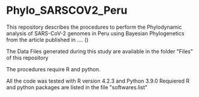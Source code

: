 # Phylo_SARSCOV2_Peru

This repository describes the procedures to perform the Phylodynamic analysis of SARS-CoV-2 genomes in Peru using Bayesian Phylogenetics from the article published in .... ()

The Data Files generated during this study are available in the folder "Files" of this repository

The procedures require R and python.

All the code was tested with R version 4.2.3 and Python 3.9.0
Requiered R and python packages are listed in the file "softwares.list" 

